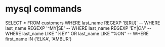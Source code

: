 # mysql commands

SELECT *
FROM customers
WHERE last_name REGEXP 'B[RU]'
-- WHERE last_name REGEXP '^MY|SE'
-- WHERE last_name REGEXP 'EY$|ON$'
-- WHERE last_name LIKE "%EY" OR last_name LIKE "%ON"
-- WHERE first_name IN ('ELKA', 'AMBUR')
